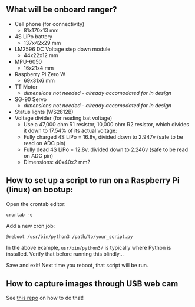 ## What will be onboard ranger?
- Cell phone (for connectivity)
    - 81x170x13 mm
- 4S LiPo battery
    - 137x42x29 mm
- LM2596 DC Voltage step down module
    - 44x22x12 mm
- MPU-6050
    - 16x21x4 mm
- Raspberry Pi Zero W
    - 69x31x6 mm
- TT Motor
    - *dimensions not needed - already accomodated for in design*
- SG-90 Servo
    - *dimensions not needed - already accomodated for in design*
- Status lights (WS2812B)
- Voltage divider (for reading bat voltage)
    - Use a 47,000 ohm R1 resistor, 10,000 ohm R2 resistor, which divides it down to 17.54% of its actual voltage:
    - Fully charged 4S LiPo = 16.8v, divided down to 2.947v (safe to be read on ADC pin)
    - Fully dead 4S LiPo = 12.8v, divided down to 2.246v (safe to be read on ADC pin)
    - Dimensions: 40x40x2 mm?

## How to set up a script to run on a Raspberry Pi (linux) on bootup:
Open the crontab editor:
```
crontab -e
```

Add a new cron job:
```
@reboot /usr/bin/python3 /path/to/your_script.py
```

In the above example, `usr/bin/python3/` is typically where Python is installed. Verify that before running this blindly...

Save and exit! Next time you reboot, that script will be run.

## How to capture images through USB web cam
See [this repo](https://github.com/TimHanewich/Raspberry-Pi-Capturing-Images) on how to do that!